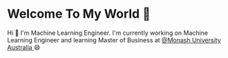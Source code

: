 <h1> Welcome To My World 🤔</h1>
Hi 👋 I'm Machine Learning Engineer. I'm currently working on Machine Learning Engineer and learning Master of Business at <a href='https://www.monash.edu/'>@Monash University Australia </a>😄

<!--
**nonnsunset/nonnsunset** is a ✨ _special_ ✨ repository because its `README.md` (this file) appears on your GitHub profile.

Here are some ideas to get you started:

- 🔭 I’m currently working on ...
- 🌱 I’m currently learning ...
- 👯 I’m looking to collaborate on ...
- 🤔 I’m looking for help with ...
- 💬 Ask me about ...
- 📫 How to reach me: ...
- 😄 Pronouns: ...
- ⚡ Fun fact: ...
-->
